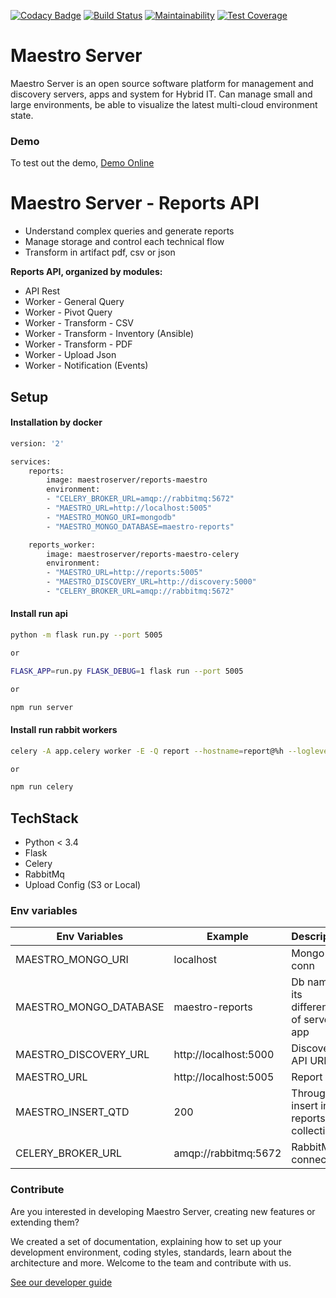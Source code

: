[![Codacy Badge](https://api.codacy.com/project/badge/Grade/d5272664aa1f46e08d99aa13c695e663)](https://www.codacy.com/app/maestro/report-app?utm_source=github.com&amp;utm_medium=referral&amp;utm_content=maestro-server/report-app&amp;utm_campaign=Badge_Grade)
[![Build Status](https://travis-ci.org/maestro-server/report-app.svg?branch=master)](https://travis-ci.org/maestro-server/report-app)
[![Maintainability](https://api.codeclimate.com/v1/badges/d30df800647b4c898f42/maintainability)](https://codeclimate.com/github/maestro-server/report-app/maintainability)
[![Test Coverage](https://api.codeclimate.com/v1/badges/d30df800647b4c898f42/test_coverage)](https://codeclimate.com/github/maestro-server/report-app/test_coverage)

# Maestro Server #

Maestro Server is an open source software platform for management and discovery servers, apps and system for Hybrid IT. Can manage small and large environments, be able to visualize the latest multi-cloud environment state.

### Demo ###
To test out the demo, [Demo Online](http://demo.maestroserver.io "Demo Online")

# Maestro Server - Reports API #

* Understand complex queries and generate reports
* Manage storage and control each technical flow
* Transform in artifact pdf, csv or json

**Reports API, organized by modules:**

* API Rest
* Worker - General Query
* Worker - Pivot Query
* Worker - Transform - CSV
* Worker - Transform - Inventory (Ansible)
* Worker - Transform - PDF
* Worker - Upload Json
* Worker - Notification (Events)

## Setup ##

#### Installation by docker ####

```bash
version: '2'

services:
    reports:
        image: maestroserver/reports-maestro
        environment:
        - "CELERY_BROKER_URL=amqp://rabbitmq:5672"
        - "MAESTRO_URL=http://localhost:5005"
        - "MAESTRO_MONGO_URI=mongodb"
        - "MAESTRO_MONGO_DATABASE=maestro-reports"

    reports_worker:
        image: maestroserver/reports-maestro-celery
        environment:
        - "MAESTRO_URL=http://reports:5005"
        - "MAESTRO_DISCOVERY_URL=http://discovery:5000"
        - "CELERY_BROKER_URL=amqp://rabbitmq:5672"
```

#### Install run api ####

```bash
python -m flask run.py --port 5005

or

FLASK_APP=run.py FLASK_DEBUG=1 flask run --port 5005

or

npm run server
```

#### Install run rabbit workers ####

```bash
celery -A app.celery worker -E -Q report --hostname=report@%h --loglevel=info

or

npm run celery
```

## TechStack ##
* Python < 3.4
* Flask
* Celery
* RabbitMq
* Upload Config (S3 or Local)

### Env variables ###

| Env Variables          | Example               | Description                             |
|------------------------|-----------------------|-----------------------------------------|
| MAESTRO_MONGO_URI      | localhost             | Mongo Url conn                          |
| MAESTRO_MONGO_DATABASE | maestro-reports       | Db name, its differente of servers-app  |
| MAESTRO_DISCOVERY_URL  | http://localhost:5000 | Discovery API URL                       |
| MAESTRO_URL            | http://localhost:5005 | Report api                              |
| MAESTRO_INSERT_QTD     | 200                   | Throughput insert in reports collection |
| CELERY_BROKER_URL      | amqp://rabbitmq:5672  | RabbitMQ connection                     |

### Contribute ###

Are you interested in developing Maestro Server, creating new features or extending them?

We created a set of documentation, explaining how to set up your development environment, coding styles, standards, learn about the architecture and more. Welcome to the team and contribute with us.

[See our developer guide](http://docs.maestroserver.io/en/latest/contrib.html)
